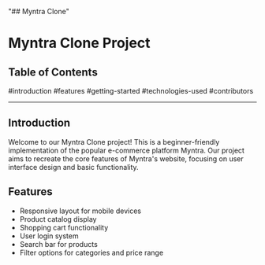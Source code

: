 "## Myntra Clone" 

# Myntra Clone Project

## Table of Contents
#introduction
#features
#getting-started
#technologies-used
#contributors

---

## Introduction

Welcome to our Myntra Clone project! This is a beginner-friendly implementation of the popular e-commerce platform Myntra. Our project aims to recreate the core features of Myntra's website, focusing on user interface design and basic functionality.

## Features

- Responsive layout for mobile devices
- Product catalog display
- Shopping cart functionality
- User login system
- Search bar for products
- Filter options for categories and price range

